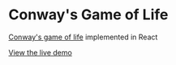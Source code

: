 # Conway's Game of Life

[Conway's game of life](https://en.wikipedia.org/wiki/Conway's_Game_of_Life) implemented in React

[View the live demo](https://jproland.github.io/Conways-Life-React/)
